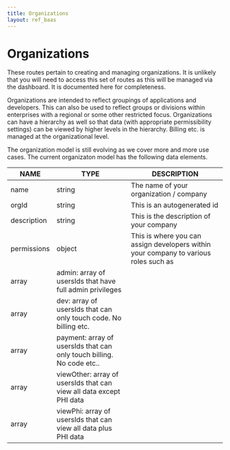 ```yaml
---
title: Organizations
layout: ref_baas
---
```


# Organizations

These routes pertain to creating and managing organizations. It is unlikely that 
you will need to access this set of routes as this will be managed via the 
dashboard. It is documented here for completeness.

Organizations are intended to reflect groupings of applications and developers. 
This can also be used to reflect groups or divisions within enterprises with a 
regional or some other restricted focus. Organizations can have a hierarchy as 
well so that data (with appropriate permissibility settings) can be viewed by 
higher levels in the hierarchy. Billing etc. is managed at the organizational level. 

The organization model is still evolving as we cover more and more use cases. The current
organizaton model has the following data elements.
    
NAME | TYPE | DESCRIPTION
-----|------|------------
name | string | The name of your organization / company
orgId | string | This is an autogenerated id
description | string | This is the description of your company
permissions | object | This is where you can assign developers within your company to various roles such as
 | array | admin: array of usersIds that have full admin privileges                    
 | array | dev: array of usersIds that can only touch code. No billing etc.           
 | array | payment: array of usersIds that can only touch billing. No code etc..      
 | array | viewOther: array of usersIds that can view all data except PHI data        
 | array | viewPhi: array of usersIds that can view all data plus PHI data

